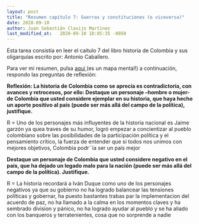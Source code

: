 ```yaml
---
layout: post
title: "Resumen capitulo 7: Guerras y constituciones (o viceversa)"
date: 2020-09-10
author: Juan Sebastián Clavijo Martínez
last_modified_at:   2020-09-10 10:05:35 -0050
---
```

Esta tarea consistía en leer el caítulo 7 del libro historia de Colombia y sus oligarquías escrito por: Antonio Caballero.

Para ver mi resumen, pulsa <a href="/images/resumen2.jpg"> aquí </a> (es un mapa mental!) a continuación, respondo las preguntas de reflexión:

**Reflexión: La historia de Colombia como se aprecia es contradictoria, con avances y retrocesos, por ello:
Destaque un personaje –hombre o mujer- de Colombia que usted considere ejemplar en su historia, que haya hecho un aporte positivo al país (puede ser más allá del campo de la política), justifique.**

R = Uno de los personajes más influyentes de la historia nacional es Jaime garzón ya quea traves de su humor, logró empezar a concientizar al pueblo colombiano sobre las posibilidades de la participación política y el pensamiento crítico, la fuerza de entender que si todos nos unimos con mejores objetivos, Colombia podr´´ia ser un país mejor

**Destaque un personaje de Colombia que usted considere negativo en el país, que ha dejado un legado malo para la nación (puede ser más allá del campo de la política). Justifique.**

R = La historia recordará a Iván Duque como uno de los personajes negativos ya que su gobierno no ha logrado balancear las tensiones políticas y gobernar, ha puesto bastantes trabas par la implementacion del acuerdo de paz, no ha llamado a la calma en los momentos claves y ha sembrado division y pánico, no ha logrado ayudar al pueblo y se ha aliado con los banqueros y terratenientes, cosa que no sorprende a nadie
